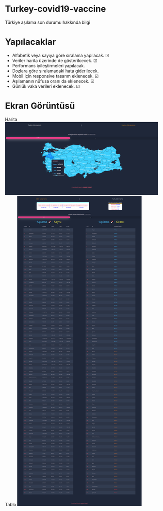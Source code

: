 # Turkey-covid19-vaccine
Türkiye aşılama son durumu hakkında bilgi

# Yapılacaklar
- Alfabetik veya sayıya göre sıralama yapılacak. &#9745;
- Veriler harita üzerinde de gösterilcecek.  &#9745;
- Performans iyileştirmeleri yapılacak. 
- Dozlara göre sıralamadaki hata giderilecek. 
- Mobil için responsive tasarım eklenecek.  &#9745;
- Aşılamanın nüfusa oranı da eklenecek.  &#9745;
- Günlük vaka verileri eklenecek.  &#9745;

# Ekran Görüntüsü
Harita
![Title](https://github.com/HakanYilmazzz/Turkey-covid19-vaccine/blob/main/asi2.png)
Tablo
![Title](https://github.com/HakanYilmazzz/Turkey-covid19-vaccine/blob/main/asi.png)


